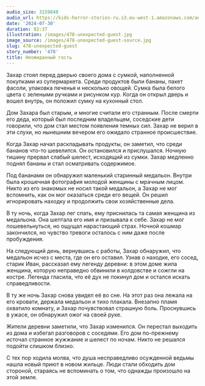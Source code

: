 ```yaml
---
audio_size: 3159840
audio_url: https://kids-horror-stories-ru.s3.eu-west-1.amazonaws.com/audio/478-unexpected-guest.mp3
date: '2024-07-30'
duration: 02:37
illustration: /images/478-unexpected-guest.jpg
image_source: /images/478-unexpected-guest-source.jpg
slug: 478-unexpected-guest
story_number: '478'
title: Неожиданный гость
---
```


Захар стоял перед дверью своего дома с сумкой, наполненной покупками из супермаркета. Среди продуктов были бананы, пакет фасоли, упаковка печенья и несколько овощей. Сумка была белого цвета с зелеными ручками и рисунком кур. Когда он открыл дверь и вошел внутрь, он положил сумку на кухонный стол.

Дом Захара был старым, и многие считали его странным. После смерти его деда, который был последним владельцем, соседские дети говорили, что дом стал местом появления темных сил. Захар не верил в эти слухи, но нынешним вечером его ожидало странное происшествие.

Когда Захар начал раскладывать продукты, он заметил, что среди бананов что-то шевелится. Он остановился и прислушался. Ночную тишину прервал слабый шелест, исходящий из сумки. Захар медленно поднял бананы и стал осматривать содержимое.

Под бананами он обнаружил маленький старинный медальон. Внутри была крошечная фотография молодой женщины с мрачным лицом. Никто из его знакомых не носил такой медальон, а Захар не мог вспомнить, как он мог оказаться среди его вещей. Он решил игнорировать находку и продолжить свои хозяйственные дела.

В ту ночь, когда Захар лег спать, ему приснилась та самая женщина из медальона. Она шептала его имя и призывала к себе. Захар не мог пошевельнуться, но ощущал нарастающий страх. Ночной кошмар закончился, но чувство тревоги осталось с ним даже после пробуждения.

На следующий день, вернувшись с работы, Захар обнаружил, что медальон исчез с места, где он его оставил. Узнав о находке, его сосед, старик Иван, рассказал ему легенду деревни: в этом доме жила женщина, которую неправедно обвинили в колдовстве и сожгли на костре. Легенда гласила, что её дух не покинул дом и остался искать справедливости.

В ту же ночь Захар снова увидел её во сне. На этот раз она лежала на его кровати, держала медальон и тихо плакала. Внезапно пламя охватило комнату, и Захар почувствовал страшную боль. Проснувшись в ужасе, он обнаружил ожог на своей руке.

Жители деревни заметили, что Захар изменился. Он перестал выходить из дома и избегал разговоров с соседями. Его дом по-прежнему источал странное жужжание и шелест по ночам. Никто не решался подойти слишком близко.

С тех пор ходила молва, что душа несправедливо осужденной ведьмы нашла новый приют в новом жильце. Люди стали обходить дом стороной, стараясь не вспоминать о том, что однажды произошло на этой земле.